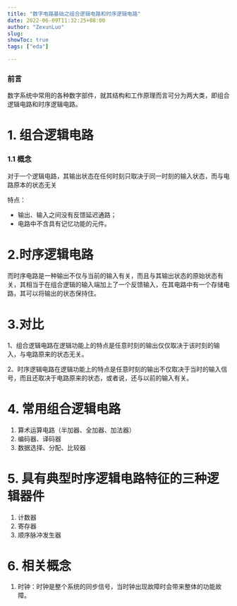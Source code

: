 ```yaml
---
title: "数字电路基础之组合逻辑电路和时序逻辑电路"
date: 2022-06-09T11:32:25+08:00
author: "ZexunLuo"
slug: 
showToc: true
tags: ["eda"]

---
```


### 前言

数字系统中常用的各种数字部件，就其结构和工作原理而言可分为两大类，即组合逻辑电路和时序逻辑电路。

# 1. 组合逻辑电路

### 1.1 概念

对于一个逻辑电路，其输出状态在任何时刻只取决于同一时刻的输入状态，而与电路原本的状态无关

特点：
- 输出、输入之间没有反馈延迟通路；
- 电路中不含具有记忆功能的元件。
  
<!-- ![Verilog](https://cdn.jsdelivr.net/gh/lzxqaq/jsdelivr@master/image/2022-6-9/1.png) -->


# 2.时序逻辑电路

而时序电路是一种输出不仅与当前的输入有关，而且与其输出状态的原始状态有关，其相当于在组合逻辑的输入端加上了一个反馈输入，在其电路中有一个存储电路，其可以将输出的状态保持住。

# 3.对比

1、组合逻辑电路在逻辑功能上的特点是任意时刻的输出仅仅取决于该时刻的输入，与电路原来的状态无关。

2、时序逻辑电路在逻辑功能上的特点是任意时刻的输出不仅取决于当时的输入信号，而且还取决于电路原来的状态，或者说，还与以前的输入有关。

# 4. 常用组合逻辑电路

1. 算术运算电路（半加器、全加器、加法器）  
2. 编码器、译码器  
3. 数据选择、分配、比较器  

# 5. 具有典型时序逻辑电路特征的三种逻辑器件

1. 计数器  
2. 寄存器  
3. 顺序脉冲发生器

# 6. 相关概念

1. 时钟：时钟是整个系统的同步信号，当时钟出现故障时会带来整体的功能故障。